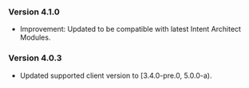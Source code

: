 ### Version 4.1.0

- Improvement: Updated to be compatible with latest Intent Architect Modules.

### Version 4.0.3

- Updated supported client version to [3.4.0-pre.0, 5.0.0-a).
